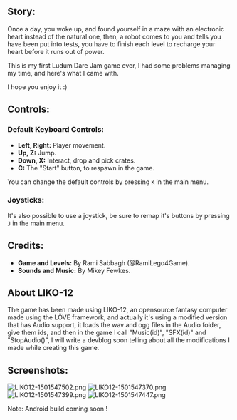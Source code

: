 ## Story:
Once a day, you woke up, and found yourself in a maze with an electronic heart instead of the natural one, then, a robot comes to you and tells you have been put into tests, you have to finish each level to recharge your heart before it runs out of power.

This is my first Ludum Dare Jam game ever, I had some problems managing my time, and here's what I came with.

I hope you enjoy it :)

## Controls:
### Default Keyboard Controls:
- **Left, Right:** Player movement.
- **Up, Z:**  Jump.
- **Down, X:** Interact, drop and pick crates.
- **C:** The "Start" button, to respawn in the game.

You can change the default controls by pressing `K` in the main menu.

### Joysticks:
It's also possible to use a joystick, be sure to remap it's buttons by pressing `J` in the main menu.

## Credits:
- **Game and Levels:** By Rami Sabbagh (@RamiLego4Game).
- **Sounds and Music:** By Mikey Fewkes.

## About LIKO-12

The game has been made using LIKO-12, an opensource fantasy computer made using the LÖVE framework, and actually it's using a modified version that has Audio support, it loads the wav and ogg files in the Audio folder, give them ids, and then in the game I call "Music(id)", "SFX(id)" and "StopAudio()", I will write a devblog soon telling about all the modifications I made while creating this game.


## Screenshots:

![LIKO12-1501547502.png](///raw/261/8/z/82d3.png)
![LIKO12-1501547370.png](///raw/261/8/z/82d4.png)
![LIKO12-1501547399.png](///raw/261/8/z/82d6.png)
![LIKO12-1501547447.png](///raw/261/8/z/82d8.png)

Note: Android build coming soon !